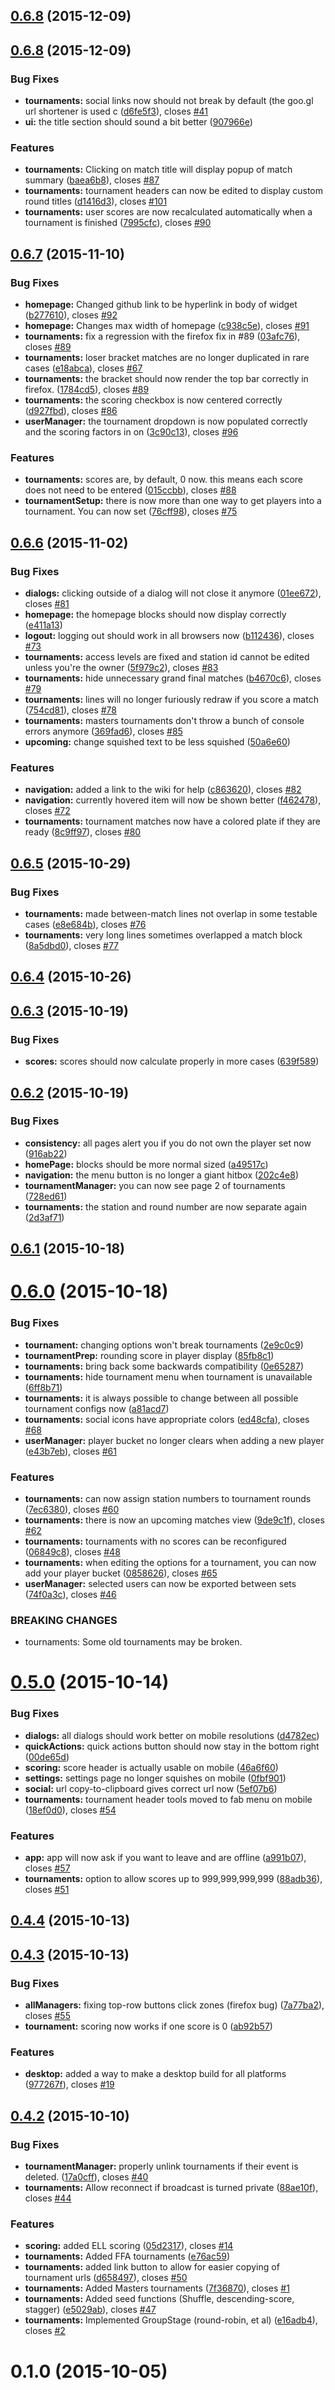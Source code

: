 <a name="0.6.8"></a>
## [0.6.8](https://github.com/seiyria/tournamentmango/compare/0.6.8...v0.6.8) (2015-12-09)




<a name="0.6.8"></a>
## [0.6.8](https://github.com/seiyria/tournamentmango/compare/0.6.7...0.6.8) (2015-12-09)


### Bug Fixes

* **tournaments:** social links now should not break by default (the goo.gl url shortener is used c ([d6fe5f3](https://github.com/seiyria/tournamentmango/commit/d6fe5f3)), closes [#41](https://github.com/seiyria/tournamentmango/issues/41)
* **ui:** the title section should sound a bit better ([907966e](https://github.com/seiyria/tournamentmango/commit/907966e))

### Features

* **tournaments:** Clicking on match title will display popup of match summary ([baea6b8](https://github.com/seiyria/tournamentmango/commit/baea6b8)), closes [#87](https://github.com/seiyria/tournamentmango/issues/87)
* **tournaments:** tournament headers can now be edited to display custom round titles ([d1416d3](https://github.com/seiyria/tournamentmango/commit/d1416d3)), closes [#101](https://github.com/seiyria/tournamentmango/issues/101)
* **tournaments:** user scores are now recalculated automatically when a tournament is finished ([7995cfc](https://github.com/seiyria/tournamentmango/commit/7995cfc)), closes [#90](https://github.com/seiyria/tournamentmango/issues/90)



<a name="0.6.7"></a>
## [0.6.7](https://github.com/seiyria/tournamentmango/compare/0.6.6...0.6.7) (2015-11-10)


### Bug Fixes

* **homepage:** Changed github link to be hyperlink in body of widget ([b277610](https://github.com/seiyria/tournamentmango/commit/b277610)), closes [#92](https://github.com/seiyria/tournamentmango/issues/92)
* **homepage:** Changes max width of homepage ([c938c5e](https://github.com/seiyria/tournamentmango/commit/c938c5e)), closes [#91](https://github.com/seiyria/tournamentmango/issues/91)
* **tournaments:** fix a regression with the firefox fix in #89 ([03afc76](https://github.com/seiyria/tournamentmango/commit/03afc76)), closes [#89](https://github.com/seiyria/tournamentmango/issues/89)
* **tournaments:** loser bracket matches are no longer duplicated in rare cases ([e18abca](https://github.com/seiyria/tournamentmango/commit/e18abca)), closes [#67](https://github.com/seiyria/tournamentmango/issues/67)
* **tournaments:** the bracket should now render the top bar correctly in firefox. ([1784cd5](https://github.com/seiyria/tournamentmango/commit/1784cd5)), closes [#89](https://github.com/seiyria/tournamentmango/issues/89)
* **tournaments:** the scoring checkbox is now centered correctly ([d927fbd](https://github.com/seiyria/tournamentmango/commit/d927fbd)), closes [#86](https://github.com/seiyria/tournamentmango/issues/86)
* **userManager:** the tournament dropdown is now populated correctly and the scoring factors in on ([3c90c13](https://github.com/seiyria/tournamentmango/commit/3c90c13)), closes [#96](https://github.com/seiyria/tournamentmango/issues/96)

### Features

* **tournaments:** scores are, by default, 0 now. this means each score does not need to be entered ([015ccbb](https://github.com/seiyria/tournamentmango/commit/015ccbb)), closes [#88](https://github.com/seiyria/tournamentmango/issues/88)
* **tournamentSetup:** there is now more than one way to get players into a tournament. You can now set ([76cff98](https://github.com/seiyria/tournamentmango/commit/76cff98)), closes [#75](https://github.com/seiyria/tournamentmango/issues/75)



<a name="0.6.6"></a>
## [0.6.6](https://github.com/seiyria/tournamentmango/compare/0.6.5...0.6.6) (2015-11-02)


### Bug Fixes

* **dialogs:** clicking outside of a dialog will not close it anymore ([01ee672](https://github.com/seiyria/tournamentmango/commit/01ee672)), closes [#81](https://github.com/seiyria/tournamentmango/issues/81)
* **homepage:** the homepage blocks should now display correctly ([e411a13](https://github.com/seiyria/tournamentmango/commit/e411a13))
* **logout:** logging out should work in all browsers now ([b112436](https://github.com/seiyria/tournamentmango/commit/b112436)), closes [#73](https://github.com/seiyria/tournamentmango/issues/73)
* **tournaments:** access levels are fixed and station id cannot be edited unless you're the owner ([5f979c2](https://github.com/seiyria/tournamentmango/commit/5f979c2)), closes [#83](https://github.com/seiyria/tournamentmango/issues/83)
* **tournaments:** hide unnecessary grand final matches ([b4670c6](https://github.com/seiyria/tournamentmango/commit/b4670c6)), closes [#79](https://github.com/seiyria/tournamentmango/issues/79)
* **tournaments:** lines will no longer furiously redraw if you score a match ([754cd81](https://github.com/seiyria/tournamentmango/commit/754cd81)), closes [#78](https://github.com/seiyria/tournamentmango/issues/78)
* **tournaments:** masters tournaments don't throw a bunch of console errors anymore ([369fad6](https://github.com/seiyria/tournamentmango/commit/369fad6)), closes [#85](https://github.com/seiyria/tournamentmango/issues/85)
* **upcoming:** change squished text to be less squished ([50a6e60](https://github.com/seiyria/tournamentmango/commit/50a6e60))

### Features

* **navigation:** added a link to the wiki for help ([c863620](https://github.com/seiyria/tournamentmango/commit/c863620)), closes [#82](https://github.com/seiyria/tournamentmango/issues/82)
* **navigation:** currently hovered item will now be shown better ([f462478](https://github.com/seiyria/tournamentmango/commit/f462478)), closes [#72](https://github.com/seiyria/tournamentmango/issues/72)
* **tournaments:** tournament matches now have a colored plate if they are ready ([8c9ff97](https://github.com/seiyria/tournamentmango/commit/8c9ff97)), closes [#80](https://github.com/seiyria/tournamentmango/issues/80)



<a name="0.6.5"></a>
## [0.6.5](https://github.com/seiyria/tournamentmango/compare/0.6.4...0.6.5) (2015-10-29)


### Bug Fixes

* **tournaments:** made between-match lines not overlap in some testable cases ([e8e684b](https://github.com/seiyria/tournamentmango/commit/e8e684b)), closes [#76](https://github.com/seiyria/tournamentmango/issues/76)
* **tournaments:** very long lines sometimes overlapped a match block ([8a5dbd0](https://github.com/seiyria/tournamentmango/commit/8a5dbd0)), closes [#77](https://github.com/seiyria/tournamentmango/issues/77)



<a name="0.6.4"></a>
## [0.6.4](https://github.com/seiyria/tournamentmango/compare/0.6.3...0.6.4) (2015-10-26)




<a name="0.6.3"></a>
## [0.6.3](https://github.com/seiyria/tournamentmango/compare/0.6.2...0.6.3) (2015-10-19)


### Bug Fixes

* **scores:** scores should now calculate properly in more cases ([639f589](https://github.com/seiyria/tournamentmango/commit/639f589))



<a name="0.6.2"></a>
## [0.6.2](https://github.com/seiyria/tournamentmango/compare/0.6.1...0.6.2) (2015-10-19)


### Bug Fixes

* **consistency:** all pages alert you if you do not own the player set now ([916ab22](https://github.com/seiyria/tournamentmango/commit/916ab22))
* **homePage:** blocks should be more normal sized ([a49517c](https://github.com/seiyria/tournamentmango/commit/a49517c))
* **navigation:** the menu button is no longer a giant hitbox ([202c4e8](https://github.com/seiyria/tournamentmango/commit/202c4e8))
* **tournamentManager:** you can now see page 2 of tournaments ([728ed61](https://github.com/seiyria/tournamentmango/commit/728ed61))
* **tournaments:** the station and round number are now separate again ([2d3af71](https://github.com/seiyria/tournamentmango/commit/2d3af71))



<a name="0.6.1"></a>
## [0.6.1](https://github.com/seiyria/tournamentmango/compare/0.6.0...0.6.1) (2015-10-18)




<a name="0.6.0"></a>
# [0.6.0](https://github.com/seiyria/tournamentmango/compare/0.5.0...0.6.0) (2015-10-18)


### Bug Fixes

* **tournament:** changing options won't break tournaments ([2e9c0c9](https://github.com/seiyria/tournamentmango/commit/2e9c0c9))
* **tournamentPrep:** rounding score in player display ([85fb8c1](https://github.com/seiyria/tournamentmango/commit/85fb8c1))
* **tournaments:** bring back some backwards compatibility ([0e65287](https://github.com/seiyria/tournamentmango/commit/0e65287))
* **tournaments:** hide tournament menu when tournament is unavailable ([6ff8b71](https://github.com/seiyria/tournamentmango/commit/6ff8b71))
* **tournaments:** it is always possible to change between all possible tournament configs now ([a81acd7](https://github.com/seiyria/tournamentmango/commit/a81acd7))
* **tournaments:** social icons have appropriate colors ([ed48cfa](https://github.com/seiyria/tournamentmango/commit/ed48cfa)), closes [#68](https://github.com/seiyria/tournamentmango/issues/68)
* **userManager:** player bucket no longer clears when adding a new player ([e43b7eb](https://github.com/seiyria/tournamentmango/commit/e43b7eb)), closes [#61](https://github.com/seiyria/tournamentmango/issues/61)

### Features

* **tournaments:** can now assign station numbers to tournament rounds ([7ec6380](https://github.com/seiyria/tournamentmango/commit/7ec6380)), closes [#60](https://github.com/seiyria/tournamentmango/issues/60)
* **tournaments:** there is now an upcoming matches view ([9de9c1f](https://github.com/seiyria/tournamentmango/commit/9de9c1f)), closes [#62](https://github.com/seiyria/tournamentmango/issues/62)
* **tournaments:** tournaments with no scores can be reconfigured ([06849c8](https://github.com/seiyria/tournamentmango/commit/06849c8)), closes [#48](https://github.com/seiyria/tournamentmango/issues/48)
* **tournaments:** when editing the options for a tournament, you can now add your player bucket ([0858626](https://github.com/seiyria/tournamentmango/commit/0858626)), closes [#65](https://github.com/seiyria/tournamentmango/issues/65)
* **userManager:** selected users can now be exported between sets ([74f0a3c](https://github.com/seiyria/tournamentmango/commit/74f0a3c)), closes [#46](https://github.com/seiyria/tournamentmango/issues/46)


### BREAKING CHANGES

* tournaments: Some old tournaments may be broken.



<a name="0.5.0"></a>
# [0.5.0](https://github.com/seiyria/tournamentmango/compare/0.4.4...0.5.0) (2015-10-14)


### Bug Fixes

* **dialogs:** all dialogs should work better on mobile resolutions ([d4782ec](https://github.com/seiyria/tournamentmango/commit/d4782ec))
* **quickActions:** quick actions button should now stay in the bottom right ([00de65d](https://github.com/seiyria/tournamentmango/commit/00de65d))
* **scoring:** score header is actually usable on mobile ([46a6f60](https://github.com/seiyria/tournamentmango/commit/46a6f60))
* **settings:** settings page no longer squishes on mobile ([0fbf901](https://github.com/seiyria/tournamentmango/commit/0fbf901))
* **social:** url copy-to-clipboard gives correct url now ([5ef07b6](https://github.com/seiyria/tournamentmango/commit/5ef07b6))
* **tournaments:** tournament header tools moved to fab menu on mobile ([18ef0d0](https://github.com/seiyria/tournamentmango/commit/18ef0d0)), closes [#54](https://github.com/seiyria/tournamentmango/issues/54)

### Features

* **app:** app will now ask if you want to leave and are offline ([a991b07](https://github.com/seiyria/tournamentmango/commit/a991b07)), closes [#57](https://github.com/seiyria/tournamentmango/issues/57)
* **tournaments:** option to allow scores up to 999,999,999,999 ([88adb36](https://github.com/seiyria/tournamentmango/commit/88adb36)), closes [#51](https://github.com/seiyria/tournamentmango/issues/51)



<a name="0.4.4"></a>
## [0.4.4](https://github.com/seiyria/tournamentmango/compare/0.4.3...0.4.4) (2015-10-13)




<a name="0.4.3"></a>
## [0.4.3](https://github.com/seiyria/tournamentmango/compare/0.4.2...0.4.3) (2015-10-13)


### Bug Fixes

* **allManagers:** fixing top-row buttons click zones (firefox bug) ([7a77ba2](https://github.com/seiyria/tournamentmango/commit/7a77ba2)), closes [#55](https://github.com/seiyria/tournamentmango/issues/55)
* **tournament:** scoring now works if one score is 0 ([ab92b57](https://github.com/seiyria/tournamentmango/commit/ab92b57))

### Features

* **desktop:** added a way to make a desktop build for all platforms ([977267f](https://github.com/seiyria/tournamentmango/commit/977267f)), closes [#19](https://github.com/seiyria/tournamentmango/issues/19)



<a name="0.4.2"></a>
## [0.4.2](https://github.com/seiyria/tournamentmango/compare/0.4.1...0.4.2) (2015-10-10)


### Bug Fixes

* **tournamentManager:** properly unlink tournaments if their event is deleted. ([17a0cff](https://github.com/seiyria/tournamentmango/commit/17a0cff)), closes [#40](https://github.com/seiyria/tournamentmango/issues/40)
* **tournaments:** Allow reconnect if broadcast is turned private ([88ae10f](https://github.com/seiyria/tournamentmango/commit/88ae10f)), closes [#44](https://github.com/seiyria/tournamentmango/issues/44)

### Features

* **scoring:** added ELL scoring ([05d2317](https://github.com/seiyria/tournamentmango/commit/05d2317)), closes [#14](https://github.com/seiyria/tournamentmango/issues/14)
* **tournaments:** Added FFA tournaments ([e76ac59](https://github.com/seiyria/tournamentmango/commit/e76ac59))
* **tournaments:** added link button to allow for easier copying of tournament urls ([d658497](https://github.com/seiyria/tournamentmango/commit/d658497)), closes [#50](https://github.com/seiyria/tournamentmango/issues/50)
* **tournaments:** Added Masters tournaments ([7f36870](https://github.com/seiyria/tournamentmango/commit/7f36870)), closes [#1](https://github.com/seiyria/tournamentmango/issues/1)
* **tournaments:** Added seed functions (Shuffle, descending-score, stagger) ([e5029ab](https://github.com/seiyria/tournamentmango/commit/e5029ab)), closes [#47](https://github.com/seiyria/tournamentmango/issues/47)
* **tournaments:** Implemented GroupStage (round-robin, et al) ([e16adb4](https://github.com/seiyria/tournamentmango/commit/e16adb4)), closes [#2](https://github.com/seiyria/tournamentmango/issues/2)



<a name="0.1.0"></a>
# 0.1.0 (2015-10-05)




